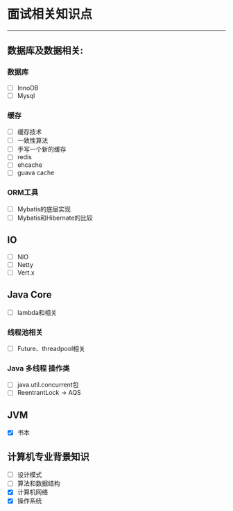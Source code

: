 # 面试相关知识点

---
## 数据库及数据相关:

### 数据库
- [ ] InnoDB
- [ ] Mysql

### 缓存
- [ ] 缓存技术
- [ ] 一致性算法
- [ ] 手写一个新的缓存
- [ ] redis
- [ ] ehcache
- [ ] guava cache

### ORM工具
- [ ] Mybatis的底层实现
- [ ] Mybatis和Hibernate的比较

## IO
- [ ] NIO
- [ ] Netty
- [ ] Vert.x

## Java Core
- [ ] lambda和相关

### 线程池相关
- [ ] Future、threadpool相关

### Java 多线程 操作类
- [ ] java.util.concurrent包
- [ ] ReentrantLock -> AQS

## JVM
- [x] 书本


## 计算机专业背景知识

- [ ] 设计模式
- [ ] 算法和数据结构
- [x] 计算机网络
- [x] 操作系统
